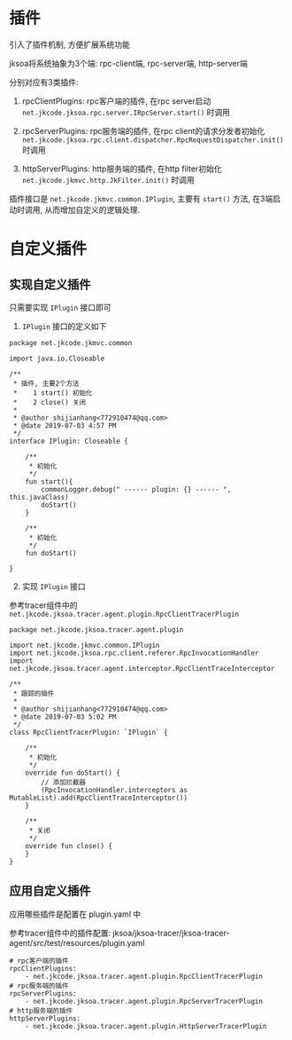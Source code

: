 # 插件

引入了插件机制, 方便扩展系统功能

jksoa将系统抽象为3个端: rpc-client端, rpc-server端, http-server端

分别对应有3类插件:

1. rpcClientPlugins: rpc客户端的插件, 在rpc server启动 `net.jkcode.jksoa.rpc.server.IRpcServer.start()` 时调用

2. rpcServerPlugins: rpc服务端的插件, 在rpc client的请求分发者初始化 `net.jkcode.jksoa.rpc.client.dispatcher.RpcRequestDispatcher.init()` 时调用

3. httpServerPlugins: http服务端的插件, 在http filter初始化 `net.jkcode.jkmvc.http.JkFilter.init()` 时调用

插件接口是 `net.jkcode.jkmvc.common.IPlugin`, 主要有 `start()` 方法, 在3端启动时调用, 从而增加自定义的逻辑处理.

# 自定义插件

## 实现自定义插件

只需要实现 `IPlugin` 接口即可

1. `IPlugin` 接口的定义如下

```
package net.jkcode.jkmvc.common

import java.io.Closeable

/**
 * 插件, 主要2个方法
 *    1 start() 初始化
 *    2 close() 关闭
 *
 * @author shijianhang<772910474@qq.com>
 * @date 2019-07-03 4:57 PM
 */
interface IPlugin: Closeable {

    /**
     * 初始化
     */
    fun start(){
        commonLogger.debug(" ------ plugin: {} ------ ", this.javaClass)
        doStart()
    }

    /**
     * 初始化
     */
    fun doStart()

}
```

2. 实现 `IPlugin` 接口

参考tracer组件中的 `net.jkcode.jksoa.tracer.agent.plugin.RpcClientTracerPlugin`

```
package net.jkcode.jksoa.tracer.agent.plugin

import net.jkcode.jkmvc.common.IPlugin
import net.jkcode.jksoa.rpc.client.referer.RpcInvocationHandler
import net.jkcode.jksoa.tracer.agent.interceptor.RpcClientTraceInterceptor

/**
 * 跟踪的插件
 *
 * @author shijianhang<772910474@qq.com>
 * @date 2019-07-03 5:02 PM
 */
class RpcClientTracerPlugin: `IPlugin` {

    /**
     * 初始化
     */
    override fun doStart() {
        // 添加拦截器
        (RpcInvocationHandler.interceptors as MutableList).add(RpcClientTraceInterceptor())
    }

    /**
     * 关闭
     */
    override fun close() {
    }
}
```

## 应用自定义插件

应用哪些插件是配置在 plugin.yaml 中

参考tracer组件中的插件配置: jksoa/jksoa-tracer/jksoa-tracer-agent/src/test/resources/plugin.yaml

```
# rpc客户端的插件
rpcClientPlugins:
    - net.jkcode.jksoa.tracer.agent.plugin.RpcClientTracerPlugin
# rpc服务端的插件
rpcServerPlugins:
    - net.jkcode.jksoa.tracer.agent.plugin.RpcServerTracerPlugin
# http服务端的插件
httpServerPlugins:
    - net.jkcode.jksoa.tracer.agent.plugin.HttpServerTracerPlugin
```
